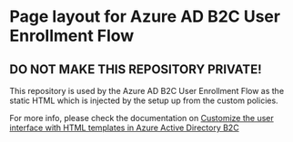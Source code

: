 # Page layout for Azure AD B2C User Enrollment Flow

## DO NOT MAKE THIS REPOSITORY PRIVATE!

This repository is used by the Azure AD B2C User Enrollment Flow as the static HTML which is injected by the setup up from the custom policies.

For more info, please check the documentation on [Customize the user interface with HTML templates in Azure Active Directory B2C](https://learn.microsoft.com/en-us/azure/active-directory-b2c/customize-ui-with-html?pivots=b2c-custom-policy)
